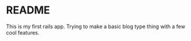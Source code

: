 # README

This is my first rails app. Trying to make a basic blog type thing with a few cool features.
